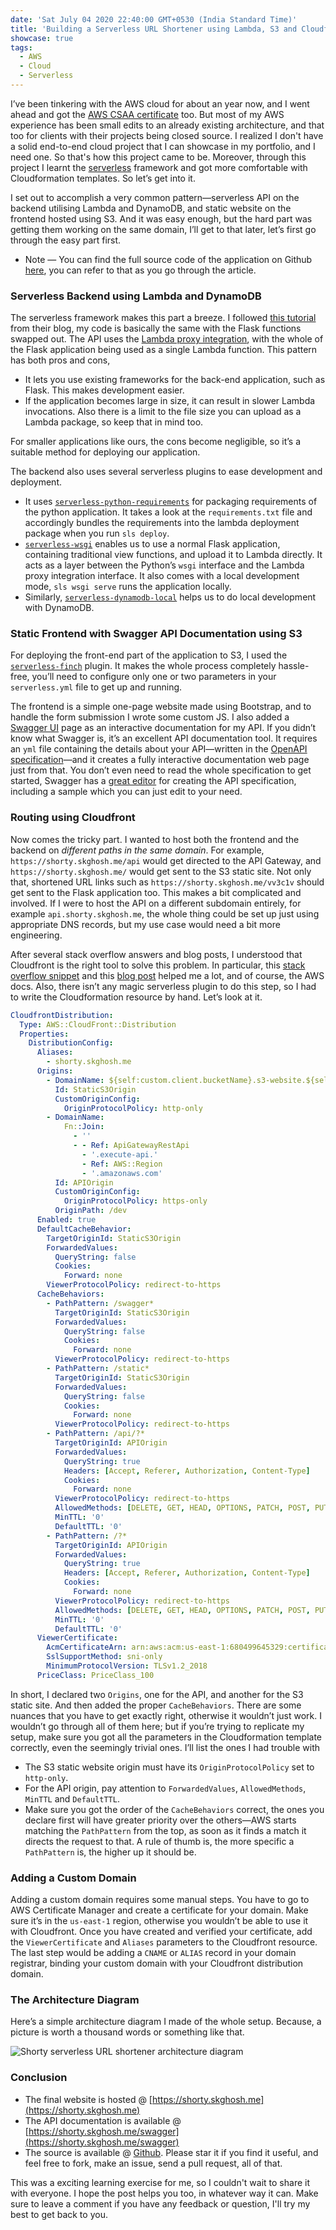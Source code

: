 ```yaml
---
date: 'Sat July 04 2020 22:40:00 GMT+0530 (India Standard Time)'
title: 'Building a Serverless URL Shortener using Lambda, S3 and Cloudfront'
showcase: true
tags:
  - AWS
  - Cloud
  - Serverless
---
```


I’ve been tinkering with the AWS cloud for about an year now, and I went ahead and got the [AWS CSAA certificate](https://www.certmetrics.com/amazon/public/badge.aspx?i=1&t=c&d=2019-07-31&ci=AWS00914626) too. But most of my AWS experience has been small edits to an already existing architecture, and that too for clients with their projects being closed source. I realized I don't have a solid end-to-end cloud project that I can showcase in my portfolio, and I need one. So that's how this project came to be. Moreover, through this project I learnt the [serverless](https://serverless.com/) framework and got more comfortable with Cloudformation templates. So let’s get into it.

I set out to accomplish a very common pattern—serverless API on the backend utilising Lambda and DynamoDB, and static website on the frontend hosted using S3. And it was easy enough, but the hard part was getting them working on the same domain, I’ll get to that later, let’s first go through the easy part first.

- Note — You can find the full source code of the application on Github [here](https://github.com/SkullTech/shorty.serverless), you can refer to that as you go through the article.

### Serverless Backend using Lambda and DynamoDB

The serverless framework makes this part a breeze. I followed [this tutorial](https://www.serverless.com/blog/flask-python-rest-api-serverless-lambda-dynamodb) from their blog, my code is basically the same with the Flask functions swapped out. The API uses the [Lambda proxy integration](https://docs.aws.amazon.com/apigateway/latest/developerguide/set-up-lambda-proxy-integrations.html), with the whole of the Flask application being used as a single Lambda function. This pattern has both pros and cons, 

- It lets you use existing frameworks for the back-end application, such as Flask. This makes development easier.
- If the application becomes large in size, it can result in slower Lambda invocations. Also there is a limit to the file size you can upload as a Lambda package, so keep that in mind too.

For smaller applications like ours, the cons become negligible, so it’s a suitable method for deploying our application. 

The backend also uses several serverless plugins to ease development and deployment. 

- It uses [`serverless-python-requirements`](https://www.npmjs.com/package/serverless-python-requirements) for packaging requirements of the python application. It takes a look at the `requirements.txt` file and accordingly bundles the requirements into the lambda deployment package when you run `sls deploy`.
- [`serverless-wsgi`](https://www.serverless.com/plugins/serverless-wsgi) enables us to use a normal Flask application, containing traditional view functions, and upload it to Lambda directly. It acts as a layer between the Python’s `wsgi` interface and the Lambda proxy integration interface. It also comes with a local development mode, `sls wsgi serve` runs the application locally.
- Similarly, [`serverless-dynamodb-local`](https://www.serverless.com/plugins/serverless-dynamodb-local) helps us to do local development with DynamoDB.

### Static Frontend with Swagger API Documentation using S3 

For deploying the front-end part of the application to S3, I used the [`serverless-finch`](https://www.npmjs.com/package/serverless-finch) plugin. It makes the whole process completely hassle-free, you’ll need to configure only one or two parameters in your `serverless.yml` file to get up and running.

The frontend is a simple one-page website made using Bootstrap, and to handle the form submission I wrote some custom JS. I also added a [Swagger UI](https://github.com/swagger-api/swagger-ui) page as an interactive documentation for my API. If you didn’t know what Swagger is, it’s an excellent API documentation tool. It requires an `yml` file containing the details about your API—written in the [OpenAPI specification](http://spec.openapis.org/oas/v3.0.3)—and it creates a fully interactive documentation web page just from that. You don’t even need to read the whole specification to get started, Swagger has a [great editor](https://editor.swagger.io/) for creating the API specification, including a sample which you can just edit to your need.

### Routing using Cloudfront

Now comes the tricky part. I wanted to host both the frontend and the backend on _different paths in the same domain_. For example, `https://shorty.skghosh.me/api` would get directed to the API Gateway, and `https://shorty.skghosh.me/` would get sent to the S3 static site. Not only that, shortened URL links such as `https://shorty.skghosh.me/vv3c1v` should get sent to the Flask application too. This makes a bit complicated and involved. If I were to host the API on a different subdomain entirely, for example `api.shorty.skghosh.me`, the whole thing could be set up just using appropriate DNS records, but my use case would need a bit more engineering. 

After several stack overflow answers and blog posts, I understood that Cloudfront is the right tool to solve this problem. In particular, this [stack overflow snippet](https://github.com/serverless/examples/blob/master/aws-node-single-page-app-via-cloudfront/serverless.yml) and this [blog post](https://apimeister.com/2017/05/09/hosting-a-cloudfront-site-with-s3-and-api-gateway.html) helped me a lot, and of course, the AWS docs. Also, there isn’t any magic serverless plugin to do this step, so I had to write the Cloudformation resource by hand. Let’s look at it.

```yaml
CloudfrontDistribution:
  Type: AWS::CloudFront::Distribution
  Properties:
    DistributionConfig:
      Aliases:
        - shorty.skghosh.me
      Origins:
        - DomainName: ${self:custom.client.bucketName}.s3-website.${self:provider.region}.amazonaws.com
          Id: StaticS3Origin
          CustomOriginConfig:
            OriginProtocolPolicy: http-only
        - DomainName:
            Fn::Join:
              - ''
              - - Ref: ApiGatewayRestApi
                - '.execute-api.'
                - Ref: AWS::Region
                - '.amazonaws.com'
          Id: APIOrigin
          CustomOriginConfig:
            OriginProtocolPolicy: https-only
          OriginPath: /dev
      Enabled: true
      DefaultCacheBehavior:
        TargetOriginId: StaticS3Origin
        ForwardedValues:
          QueryString: false
          Cookies:
            Forward: none
        ViewerProtocolPolicy: redirect-to-https
      CacheBehaviors:
        - PathPattern: /swagger*
          TargetOriginId: StaticS3Origin
          ForwardedValues:
            QueryString: false
            Cookies:
              Forward: none
          ViewerProtocolPolicy: redirect-to-https
        - PathPattern: /static*
          TargetOriginId: StaticS3Origin
          ForwardedValues:
            QueryString: false
            Cookies:
              Forward: none
          ViewerProtocolPolicy: redirect-to-https
        - PathPattern: /api/?*
          TargetOriginId: APIOrigin
          ForwardedValues:
            QueryString: true
            Headers: [Accept, Referer, Authorization, Content-Type]
            Cookies:
              Forward: none
          ViewerProtocolPolicy: redirect-to-https
          AllowedMethods: [DELETE, GET, HEAD, OPTIONS, PATCH, POST, PUT]
          MinTTL: '0'
          DefaultTTL: '0'
        - PathPattern: /?*
          TargetOriginId: APIOrigin
          ForwardedValues:
            QueryString: true
            Headers: [Accept, Referer, Authorization, Content-Type]
            Cookies:
              Forward: none
          ViewerProtocolPolicy: redirect-to-https
          AllowedMethods: [DELETE, GET, HEAD, OPTIONS, PATCH, POST, PUT]
          MinTTL: '0'
          DefaultTTL: '0'
      ViewerCertificate:
        AcmCertificateArn: arn:aws:acm:us-east-1:680499645329:certificate/6fbcfddc-3351-47fc-9ebe-f3d88abc444f
        SslSupportMethod: sni-only
        MinimumProtocolVersion: TLSv1.2_2018
      PriceClass: PriceClass_100
```

In short, I declared two `Origins`, one for the API, and another for the S3 static site. And then added the proper `CacheBehaviors`. There are some nuances that you have to get exactly right, otherwise it wouldn’t just work. I wouldn’t go through all of them here; but if you’re trying to replicate my setup, make sure you got all the parameters in the Cloudformation template correctly, even the seemingly trivial ones. I’ll list the ones I had trouble with

- The S3 static website origin must have its `OriginProtocolPolicy` set to `http-only`.
- For the API origin, pay attention to `ForwardedValues`, `AllowedMethods`, `MinTTL` and `DefaultTTL`.
- Make sure you got the order of the `CacheBehaviors` correct, the ones you declare first will have greater priority over the others—AWS starts matching the `PathPattern` from the top, as soon as it finds a match it directs the request to that. A rule of thumb is, the more specific a `PathPattern` is, the higher up it should be.

### Adding a Custom Domain

Adding a custom domain requires some manual steps. You have to go to AWS Certificate Manager and create a certificate for your domain. Make sure it’s in the `us-east-1` region, otherwise you wouldn’t be able to use it with Cloudfront. Once you have created and verified your certificate, add the `ViewerCertificate` and `Aliases` parameters to the Cloudfront resource. The last step would be adding a `CNAME` or `ALIAS` record in your domain registrar, binding your custom domain with your Cloudfront distribution domain. 

### The Architecture Diagram

Here’s a simple architecture diagram I made of the whole setup. Because, a picture is worth a thousand words or something like that.

![Shorty serverless URL shortener architecture diagram](/images/portfolio/shorty.serverless.png)

### Conclusion

- The final website is hosted @ [https://shorty.skghosh.me](https://shorty.skghosh.me)
- The API documentation is available @ [https://shorty.skghosh.me/swagger](https://shorty.skghosh.me/swagger)
- The source is available @ [Github](https://github.com/SkullTech/shorty.serverless). Please star it if you find it useful, and feel free to fork, make an issue, send a pull request, all of that.


This was a exciting learning exercise for me, so I couldn't wait to share it with everyone. I hope the post helps you too, in whatever way it can. Make sure to leave a comment if you have any feedback or question, I'll try my best to get back to you. 